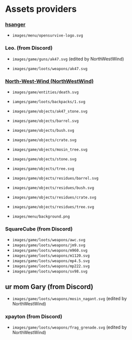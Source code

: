 # Assets providers

### [hsanger](https://github.com/hsanger)
- `images/menu/opensurvive-logo.svg`

### Leo. (from Discord)
- `images/game/guns/ak47.svg` (edited by NorthWestWind)

- `images/game/loots/weapons/ak47.svg`

### [North-West-Wind (NorthWestWind)](https://github.com/North-West-Wind)
- `images/game/entities/death.svg`

- `iamges/game/loots/backpacks/1.svg`

- `images/game/objects/ak47_stone.svg`
- `images/game/objects/barrel.svg`
- `images/game/objects/bush.svg`
- `images/game/objects/crate.svg`
- `images/game/objects/mosin_tree.svg`
- `images/game/objects/stone.svg`
- `images/game/objects/tree.svg`

- `images/game/objects/residues/barrel.svg`
- `images/game/objects/residues/bush.svg`
- `images/game/objects/residues/crate.svg`
- `images/game/objects/residues/tree.svg`

- `images/menu/background.png`

### SquareCube (from Discord)
- `images/game/loots/weapons/awc.svg`
- `images/game/loots/weapons/jm9.svg`
- `images/game/loots/weapons/m960.svg`
- `images/game/loots/weapons/m1120.svg`
- `images/game/loots/weapons/mp4.5.svg`
- `images/game/loots/weapons/mp222.svg`
- `images/game/loots/weapons/sv98.svg`

## ur mom Gary (from Discord)
- `images/game/loots/weapons/mosin_nagant.svg` (edited by NorthWestWind)

### xpayton (from Discord)
- `images/game/loots/weapons/frag_grenade.svg` (edited by NorthWestWind)